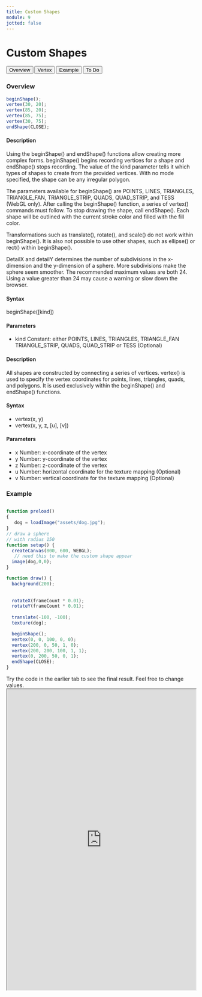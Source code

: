 ```yaml
---
title: Custom Shapes
module: 9
jotted: false
---
```


# Custom Shapes

<div class="tab">
  <button class="tablinks active" onclick="openTab(event, 'Overview')">Overview</button>
  <button class="tablinks" onclick="openTab(event, 'vertex')">Vertex</button>  
  <button class="tablinks" onclick="openTab(event, 'example')">Example</button>  
  <button class="tablinks" onclick="openTab(event, 'todo')">To Do</button>  
</div>

<div id="Overview" class="tabcontent" style="display:block"  >
<div class="tabhtml" markdown="1">

### Overview

```js
beginShape();
vertex(30, 20);
vertex(85, 20);
vertex(85, 75);
vertex(30, 75);
endShape(CLOSE);
```

#### Description

Using the beginShape() and endShape() functions allow creating more complex forms. beginShape() begins recording vertices for a shape and endShape() stops recording. The value of the kind parameter tells it which types of shapes to create from the provided vertices. With no mode specified, the shape can be any irregular polygon.

The parameters available for beginShape() are POINTS, LINES, TRIANGLES, TRIANGLE_FAN, TRIANGLE_STRIP, QUADS, QUAD_STRIP, and TESS (WebGL only). After calling the beginShape() function, a series of vertex() commands must follow. To stop drawing the shape, call endShape(). Each shape will be outlined with the current stroke color and filled with the fill color.

Transformations such as translate(), rotate(), and scale() do not work within beginShape(). It is also not possible to use other shapes, such as ellipse() or rect() within beginShape().

DetailX and detailY determines the number of subdivisions in the x-dimension and the y-dimension of a sphere. More subdivisions make the sphere seem smoother. The recommended maximum values are both 24. Using a value greater than 24 may cause a warning or slow down the browser.

#### Syntax

beginShape([kind])

#### Parameters

* kind Constant: either POINTS, LINES, TRIANGLES, TRIANGLE_FAN TRIANGLE_STRIP, QUADS, QUAD_STRIP or TESS (Optional)

</div>
</div>

<div id="vertex" class="tabcontent"  >
<div class="tabhtml" markdown="1">

#### Description

All shapes are constructed by connecting a series of vertices. vertex() is used to specify the vertex coordinates for points, lines, triangles, quads, and polygons. It is used exclusively within the beginShape() and endShape() functions.

#### Syntax

- vertex(x, y)
- vertex(x, y, z, [u], [v])

#### Parameters

- x Number: x-coordinate of the vertex
- y Number: y-coordinate of the vertex
- z Number: z-coordinate of the vertex
- u Number: horizontal coordinate for the texture mapping (Optional)
- v Number: vertical coordinate for the texture mapping (Optional)

</div>
</div>

<div id="example" class="tabcontent"  >
<div class="tabhtml" markdown="1">

### Example

```js

function preload()
{
   dog = loadImage("assets/dog.jpg");
}
// draw a sphere
// with radius 150
function setup() {
  createCanvas(800, 600, WEBGL);
   // need this to make the custom shape appear
  image(dog,0,0);
}

function draw() {
  background(200);
 
  
  rotateX(frameCount * 0.01);
  rotateY(frameCount * 0.01);
  
  translate(-100, -100);
  texture(dog);

  beginShape();
  vertex(0, 0, 100, 0, 0);
  vertex(200, 0, 50, 1, 0);
  vertex(200, 200, 100, 1, 1);
  vertex(0, 200, 50, 0, 1);
  endShape(CLOSE);
}
```

</div>
</div>

<div id="todo" class="tabcontent">
<div class="tabhtml" markdown="1">
Try the code in the earlier tab to see the final result. Feel free to change values. 

<iframe src="https://editor.p5js.org/michaelcassens/sketches/_6bJYaDgj" width="100%" height="800px"></iframe>
</div>
</div>
